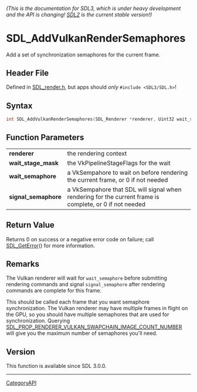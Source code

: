 ###### (This is the documentation for SDL3, which is under heavy development and the API is changing! [SDL2](https://wiki.libsdl.org/SDL2/) is the current stable version!)
# SDL_AddVulkanRenderSemaphores

Add a set of synchronization semaphores for the current frame.

## Header File

Defined in [SDL_render.h](https://github.com/libsdl-org/SDL/blob/main/include/SDL3/SDL_render.h), but apps should _only_ `#include <SDL3/SDL.h>`!

## Syntax

```c
int SDL_AddVulkanRenderSemaphores(SDL_Renderer *renderer, Uint32 wait_stage_mask, Sint64 wait_semaphore, Sint64 signal_semaphore);

```

## Function Parameters

|                          |                                                                                                         |
| ------------------------ | ------------------------------------------------------------------------------------------------------- |
| **renderer**             | the rendering context                                                                                   |
| **wait_stage_mask**      | the VkPipelineStageFlags for the wait                                                                   |
| **wait_semaphore**       | a VkSempahore to wait on before rendering the current frame, or 0 if not needed                         |
| **signal_semaphore**     | a VkSempahore that SDL will signal when rendering for the current frame is complete, or 0 if not needed |

## Return Value

Returns 0 on success or a negative error code on failure; call
[SDL_GetError](SDL_GetError)() for more information.

## Remarks

The Vulkan renderer will wait for `wait_semaphore` before submitting
rendering commands and signal `signal_semaphore` after rendering commands
are complete for this frame.

This should be called each frame that you want semaphore synchronization.
The Vulkan renderer may have multiple frames in flight on the GPU, so you
should have multiple semaphores that are used for synchronization. Querying
[SDL_PROP_RENDERER_VULKAN_SWAPCHAIN_IMAGE_COUNT_NUMBER](SDL_PROP_RENDERER_VULKAN_SWAPCHAIN_IMAGE_COUNT_NUMBER)
will give you the maximum number of semaphores you'll need.

## Version

This function is available since SDL 3.0.0.

----
[CategoryAPI](CategoryAPI)


